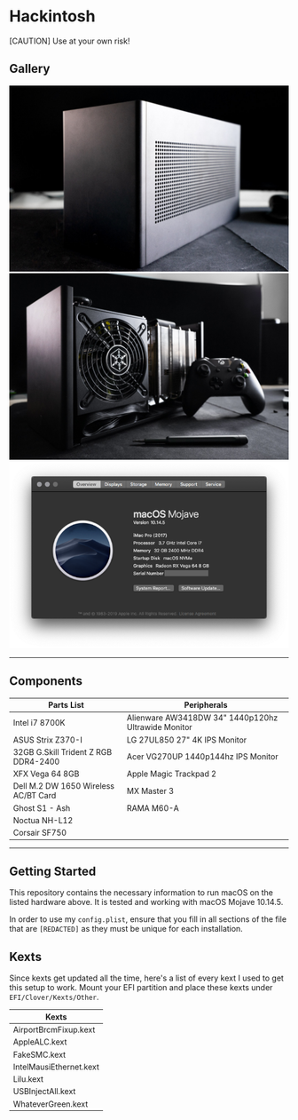 # Hackintosh

[CAUTION] Use at your own risk!

## Gallery

![Picture](./images/1.jpg)
![Picture2](./images/2.jpg)
![Specs](./images/3.png)

---

## Components

| Parts List    | Peripherals |
| ------------- | ----------- |
| Intel i7 8700K | Alienware AW3418DW 34" 1440p120hz Ultrawide Monitor |
| ASUS Strix Z370-I | LG 27UL850 27" 4K IPS Monitor |
| 32GB G.Skill Trident Z RGB DDR4-2400 | Acer VG270UP 1440p144hz IPS Monitor |
| XFX Vega 64 8GB | Apple Magic Trackpad 2 |
| Dell M.2 DW 1650 Wireless AC/BT Card | MX Master 3 |
| Ghost S1 - Ash | RAMA M60-A |
| Noctua NH-L12 |
| Corsair SF750 |

---

## Getting Started

This repository contains the necessary information to run macOS on the listed hardware above. It is tested and working with macOS Mojave 10.14.5.

In order to use my `config.plist`, ensure that you fill in all sections of the file that are `[REDACTED]` as they must be unique for each installation.

## Kexts

Since kexts get updated all the time, here's a list of every kext I used to get this setup to work. Mount your EFI partition and place these kexts under `EFI/Clover/Kexts/Other`.

| Kexts |
| ----- |
| AirportBrcmFixup.kext |
| AppleALC.kext |
| FakeSMC.kext |
| IntelMausiEthernet.kext |
| Lilu.kext |
| USBInjectAll.kext |
| WhateverGreen.kext |
